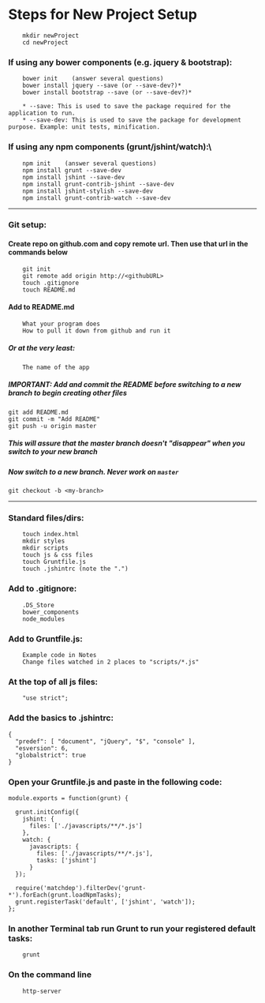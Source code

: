 
# Steps for New Project Setup

```
    mkdir newProject
    cd newProject
```

### If using any bower components (e.g. jquery & bootstrap):
```
    bower init    (answer several questions)
    bower install jquery --save (or --save-dev?)*
    bower install bootstrap --save (or --save-dev?)*

    * --save: This is used to save the package required for the application to run.
    * --save-dev: This is used to save the package for development purpose. Example: unit tests, minification.
```

### If using any npm components (grunt/jshint/watch):\
```
    npm init    (answer several questions)
    npm install grunt --save-dev
    npm install jshint --save-dev
    npm install grunt-contrib-jshint --save-dev
    npm install jshint-stylish --save-dev
    npm install grunt-contrib-watch --save-dev
```
---
### Git setup:
#### Create repo on github.com and copy remote url. Then use that url in the commands below
```
    git init
    git remote add origin http://<githubURL>
    touch .gitignore
    touch README.md
```

#### Add to README.md
```
    What your program does
    How to pull it down from github and run it
```
##### Or at the very least:
```
    The name of the app
```

##### IMPORTANT: Add and commit the README before switching to a new branch to begin creating other files
```
git add README.md
git commit -m "Add README"
git push -u origin master
```
##### This will assure that the master branch doesn't "disappear" when you switch to your new branch
##### Now switch to a new branch. _Never work on `master`_
```
git checkout -b <my-branch>
```
---

### Standard files/dirs:
```
    touch index.html
    mkdir styles
    mkdir scripts
    touch js & css files
    touch Gruntfile.js
    touch .jshintrc (note the ".")
```

### Add to .gitignore:
```
    .DS_Store
    bower_components
    node_modules
```

### Add to Gruntfile.js:
```
    Example code in Notes
    Change files watched in 2 places to "scripts/*.js"
```

### At the top of all js files:
```
    "use strict";
```

### Add the basics to .jshintrc:
```
{
  "predef": [ "document", "jQuery", "$", "console" ],
  "esversion": 6,
  "globalstrict": true
}
```

### Open your Gruntfile.js and paste in the following code:
```
module.exports = function(grunt) {

  grunt.initConfig({
    jshint: {
      files: ['./javascripts/**/*.js']
    },
    watch: {
      javascripts: {
        files: ['./javascripts/**/*.js'],
        tasks: ['jshint']
      }
  });

  require('matchdep').filterDev('grunt-*').forEach(grunt.loadNpmTasks);
  grunt.registerTask('default', ['jshint', 'watch']);
};
```

### In another Terminal tab run Grunt to run your registered default tasks:
```
    grunt
```

### On the command line
```
    http-server
```
